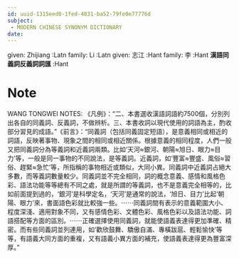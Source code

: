 ```yaml
---
id: uuid-1315eed0-1fed-4831-ba52-79fe0e77776d
subject: 
 - MODERN CHINESE SYNONYM DICTIONARY
date: 
---
```


given: Zhijiang :Latn
family: Li  :Latn
given: 志江 :Hant
family: 李 :Hant
**漢語同義詞反義詞詞匯** :Hant
# Note
WANG TONGWEI NOTES: 《凡例》：“二、本書選收漢語詞語約7500個，分別列出各自的同義詞、反義詞，不做辨析。三、本書收詞以現代使用的詞語為主，酌收部分習見的成語。”《前言》：“同義詞（包括同義固定短語），是意義相同或相近的詞語，反映著事物、現象之間的相同或相近關係。根據意義的相同程度，人們一般又把同義詞分為等義詞和近義詞兩類。比如‘天河≈銀河、朝陽≈旭日、眼力≈目力’等，一般是同一事物的不同說法，是等義詞。近義詞，如‘豐富≈豐盛、風俗≈習俗、趕緊≈急忙’等，所指稱的事物相近或類似，大同小異。同義詞中近義詞占絕大多數，而等義詞數量較少。同義詞並不完全相同，詞的概念意義、感情和風格色彩、語法功能等等總有不同之處，就是所謂的等義詞，也不是意義完全相等的，比如前面提到過的，‘銀河’是科學定名，‘天河’是通常的說法，‘旭日、目力’比起‘朝陽、眼力’來，書面語色彩就比較強一些。⋯⋯同義詞間有表示的意義範圍大小、程度深淺、適用對象不同，又有感情色彩、文體色彩、風格色彩以及語法功能、詞語搭配等方面的區別。⋯⋯正確選擇使用同義詞，就能使語義表達得更加準確、精密。而有些同義詞並列連用，如‘歡欣鼓舞、驕傲自滿、專橫跋扈、輕鬆愉快’等等，有語義大同方面的重複，又有語義小異方面的補充，使語義表達得更為豐富深厚。”